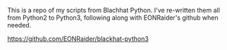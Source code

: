 This is a repo of my scripts from Blachhat Python.  I've re-written them all from Python2 to Python3, following along with EONRaider's github when needed.

https://github.com/EONRaider/blackhat-python3
